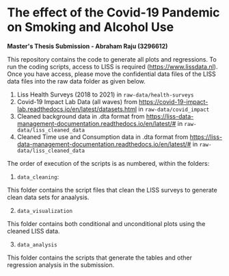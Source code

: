 The effect of the Covid-19 Pandemic on Smoking and Alcohol Use
==============================================================
**Master's Thesis Submission - Abraham Raju (3296612)**


This repository contains the code to generate all plots and regressions. To run the coding scripts, access to LISS is required (https://www.lissdata.nl). Once you have access, please move the confidential data files of the LISS data files into the raw data folder as given below.


1. Liss Health Surveys (2018 to 2021)  in `raw-data/health-surveys`
2. Covid-19 Impact Lab Data (all waves) from https://covid-19-impact-lab.readthedocs.io/en/latest/datasets.html  in `raw-data/covid_impact`
3. Cleaned background data in .dta format from https://liss-data-management-documentation.readthedocs.io/en/latest/# in `raw-data/liss_cleaned_data`
4. Cleaned Time use and Consumption data in .dta format from https://liss-data-management-documentation.readthedocs.io/en/latest/# in `raw-data/liss_cleaned_data`




The order of execution of the scripts is as numbered, within the folders: 


1.  `data_cleaning`:

This folder contains the script files that clean the LISS surveys to generate clean data sets for anaalysis.

2.  `data_visualization`

This folder contains both conditional and unconditional plots using the cleaned LISS data.

3.  `data_analysis`


This folder contains the scripts that generate the tables and other regression analysis in the submission.



